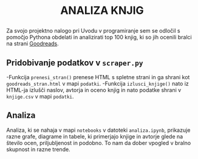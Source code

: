 # <p align="center">ANALIZA KNJIG</p>
Za svojo projektno nalogo pri Uvodu v programiranje sem se odločil s pomočjo Pythona obdelati in analizirati top 100 knjig, ki so jih ocenili bralci na strani [Goodreads](https://www.goodreads.com/list/show/1.Best_Books_Ever).
## Pridobivanje podatkov v `scraper.py`
-Funkcija `prenesi_stran()` prenese HTML s spletne strani in ga shrani kot `goodreads_stran.html` v mapi `podatki`.
-Funkcija `izlusci_knjige()` nato iz HTML-ja izlušči naslov, avtorja in oceno knjig in nato podatke shrani v `knjige.csv` v mapi `podatki`.
## Analiza
Analiza, ki se nahaja v mapi `notebooks` v datoteki `analiza.ipynb`, prikazuje razne grafe, diagrame in tabele, ki primerjajo knjige in avtorje glede na število ocen, priljubljenost in podobno. To nam da dober vpogled v bralno skupnost in razne trende.